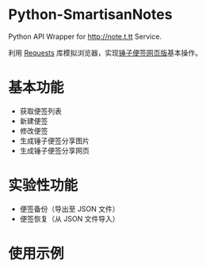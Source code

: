 # Python-SmartisanNotes

Python API Wrapper for http://note.t.tt Service.

利用 [Requests](python-requests.org) 库模拟浏览器，实现[锤子便签网页版](http://note.t.tt)基本操作。

# 基本功能
* 获取便签列表
* 新建便签
* 修改便签
* 生成锤子便签分享图片
* 生成锤子便签分享网页

# 实验性功能
* 便签备份（导出至 JSON 文件）
* 便签恢复（从 JSON 文件导入）

# 使用示例
